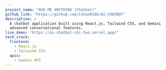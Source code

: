 ```yaml
---
project_name: "ASK ME ANYTHING (Chatbot)"
github_link: "https://github.com/Ishan0106/AI-CHATBOT"
description: >
  A chatbot application built using React.js, Tailwind CSS, and Gemini API for
  advanced conversational features.
live_demo: "https://ai-chatbot-chi-two.vercel.app/"
tech_stack:
  frontend:
    - React.js
    - Tailwind CSS
  apis:
    - Gemini API
---
```

